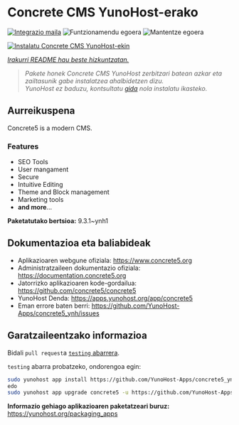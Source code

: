 <!--
Ohart ongi: README hau automatikoki sortu da <https://github.com/YunoHost/apps/tree/master/tools/readme_generator>ri esker
EZ editatu eskuz.
-->

# Concrete CMS YunoHost-erako

[![Integrazio maila](https://dash.yunohost.org/integration/concrete5.svg)](https://dash.yunohost.org/appci/app/concrete5) ![Funtzionamendu egoera](https://ci-apps.yunohost.org/ci/badges/concrete5.status.svg) ![Mantentze egoera](https://ci-apps.yunohost.org/ci/badges/concrete5.maintain.svg)

[![Instalatu Concrete CMS YunoHost-ekin](https://install-app.yunohost.org/install-with-yunohost.svg)](https://install-app.yunohost.org/?app=concrete5)

*[Irakurri README hau beste hizkuntzatan.](./ALL_README.md)*

> *Pakete honek Concrete CMS YunoHost zerbitzari batean azkar eta zailtasunik gabe instalatzea ahalbidetzen dizu.*  
> *YunoHost ez baduzu, kontsultatu [gida](https://yunohost.org/install) nola instalatu ikasteko.*

## Aurreikuspena

Concrete5 is a modern CMS.

### Features

* SEO Tools
* User mangament
* Secure
* Intuitive Editing
* Theme and Block management
* Marketing tools
* **and more**...


**Paketatutako bertsioa:** 9.3.1~ynh1
## Dokumentazioa eta baliabideak

- Aplikazioaren webgune ofiziala: <https://www.concrete5.org>
- Administratzaileen dokumentazio ofiziala: <https://documentation.concrete5.org>
- Jatorrizko aplikazioaren kode-gordailua: <https://github.com/concrete5/concrete5>
- YunoHost Denda: <https://apps.yunohost.org/app/concrete5>
- Eman errore baten berri: <https://github.com/YunoHost-Apps/concrete5_ynh/issues>

## Garatzaileentzako informazioa

Bidali `pull request`a [`testing` abarrera](https://github.com/YunoHost-Apps/concrete5_ynh/tree/testing).

`testing` abarra probatzeko, ondorengoa egin:

```bash
sudo yunohost app install https://github.com/YunoHost-Apps/concrete5_ynh/tree/testing --debug
edo
sudo yunohost app upgrade concrete5 -u https://github.com/YunoHost-Apps/concrete5_ynh/tree/testing --debug
```

**Informazio gehiago aplikazioaren paketatzeari buruz:** <https://yunohost.org/packaging_apps>

